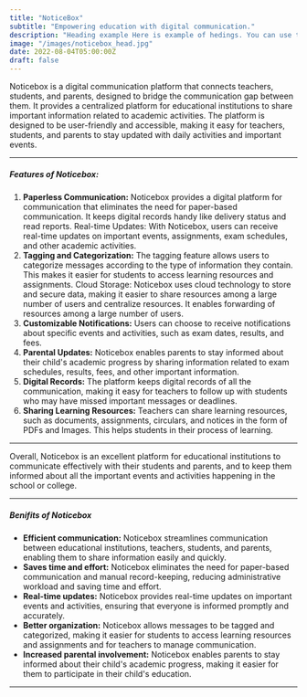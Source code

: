 ```yaml
---
title: "NoticeBox"
subtitle: "Empowering education with digital communication."
description: "Heading example Here is example of hedings. You can use this heading by following markdownify rules."
image: "/images/noticebox_head.jpg"
date: 2022-08-04T05:00:00Z
draft: false
---
```




Noticebox is a digital communication platform that connects teachers, students, and parents, designed to bridge the communication gap between them. It provides a centralized platform for educational institutions to share important information related to academic activities. The platform is designed to be user-friendly and accessible, making it easy for teachers, students, and parents to stay updated with daily activities and important events.

---

##### Features of Noticebox:

1. **Paperless Communication:** Noticebox provides a digital platform for communication that eliminates the need for paper-based communication. It keeps digital records handy like delivery status and read reports.
Real-time Updates: With Noticebox, users can receive real-time updates on important events, assignments, exam schedules, and other academic activities.
2. **Tagging and Categorization:** The tagging feature allows users to categorize messages according to the type of information they contain. This makes it easier for students to access learning resources and assignments.
Cloud Storage: Noticebox uses cloud technology to store and secure data, making it easier to share resources among a large number of users and centralize resources. It enables forwarding of resources among a large number of users.
3. **Customizable Notifications:** Users can choose to receive notifications about specific events and activities, such as exam dates, results, and fees.
4. **Parental Updates:** Noticebox enables parents to stay informed about their child's academic progress by sharing information related to exam schedules, results, fees, and other important information.
5. **Digital Records:** The platform keeps digital records of all the communication, making it easy for teachers to follow up with students who may have missed important messages or deadlines.
6. **Sharing Learning Resources:** Teachers can share learning resources, such as documents, assignments, circulars, and notices in the form of PDFs and Images. This helps students in their process of learning.
---
Overall, Noticebox is an excellent platform for educational institutions to communicate effectively with their students and parents, and to keep them informed about all the important events and activities happening in the school or college.

---
##### Benifits of Noticebox
- **Efficient communication:** Noticebox streamlines communication between educational institutions, teachers, students, and parents, enabling them to share information easily and quickly.
- **Saves time and effort:** Noticebox eliminates the need for paper-based communication and manual record-keeping, reducing administrative workload and saving time and effort.
- **Real-time updates:** Noticebox provides real-time updates on important events and activities, ensuring that everyone is informed promptly and accurately.
- **Better organization:** Noticebox allows messages to be tagged and categorized, making it easier for students to access learning resources and assignments and for teachers to manage communication.
- **Increased parental involvement:** Noticebox enables parents to stay informed about their child's academic progress, making it easier for them to participate in their child's education.

---

